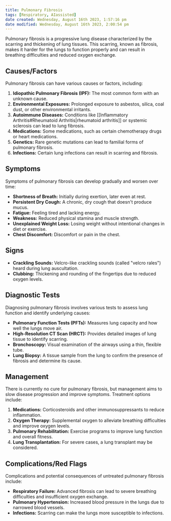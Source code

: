```yaml
---
title: Pulmonary Fibrosis
tags: [Respiratory, AIassisted]
date created: Wednesday, August 16th 2023, 1:57:16 pm
date modified: Wednesday, August 16th 2023, 2:00:54 pm
---
```

Pulmonary fibrosis is a progressive lung disease characterized by the scarring and thickening of lung tissues. This scarring, known as fibrosis, makes it harder for the lungs to function properly and can result in breathing difficulties and reduced oxygen exchange.

## Causes/Factors

Pulmonary fibrosis can have various causes or factors, including:

1. **Idiopathic Pulmonary Fibrosis (IPF):** The most common form with an unknown cause.
2. **Environmental Exposures:** Prolonged exposure to asbestos, silica, coal dust, or other environmental irritants.
3. **Autoimmune Diseases:** Conditions like [[Inflammatory Arthritis#Rheumatoid Arthritis|rheumatoid arthritis]] or systemic sclerosis can lead to lung fibrosis.
4. **Medications:** Some medications, such as certain chemotherapy drugs or heart medications.
5. **Genetics:** Rare genetic mutations can lead to familial forms of pulmonary fibrosis.
6. **Infections:** Certain lung infections can result in scarring and fibrosis.

## Symptoms

Symptoms of pulmonary fibrosis can develop gradually and worsen over time:

- **Shortness of Breath:** Initially during exertion, later even at rest.
- **Persistent Dry Cough:** A chronic, dry cough that doesn't produce mucus.
- **Fatigue:** Feeling tired and lacking energy.
- **Weakness:** Reduced physical stamina and muscle strength.
- **Unexplained Weight Loss:** Losing weight without intentional changes in diet or exercise.
- **Chest Discomfort:** Discomfort or pain in the chest.

## Signs

- **Crackling Sounds:** Velcro-like crackling sounds (called "velcro rales") heard during lung auscultation.
- **Clubbing:** Thickening and rounding of the fingertips due to reduced oxygen levels.

## Diagnostic Tests

Diagnosing pulmonary fibrosis involves various tests to assess lung function and identify underlying causes:

- **Pulmonary Function Tests (PFTs):** Measures lung capacity and how well the lungs move air.
- **High-Resolution CT Scan (HRCT):** Provides detailed images of lung tissue to identify scarring.
- **Bronchoscopy:** Visual examination of the airways using a thin, flexible tube.
- **Lung Biopsy:** A tissue sample from the lung to confirm the presence of fibrosis and determine its cause.

## Management

There is currently no cure for pulmonary fibrosis, but management aims to slow disease progression and improve symptoms. Treatment options include:

1. **Medications:** Corticosteroids and other immunosuppressants to reduce inflammation.
2. **Oxygen Therapy:** Supplemental oxygen to alleviate breathing difficulties and improve oxygen levels.
3. **Pulmonary Rehabilitation:** Exercise programs to improve lung function and overall fitness.
4. **Lung Transplantation:** For severe cases, a lung transplant may be considered.

## Complications/Red Flags

Complications and potential consequences of untreated pulmonary fibrosis include:

- **Respiratory Failure:** Advanced fibrosis can lead to severe breathing difficulties and insufficient oxygen exchange.
- **Pulmonary Hypertension:** Increased blood pressure in the lungs due to narrowed blood vessels.
- **Infections:** Scarring can make the lungs more susceptible to infections.